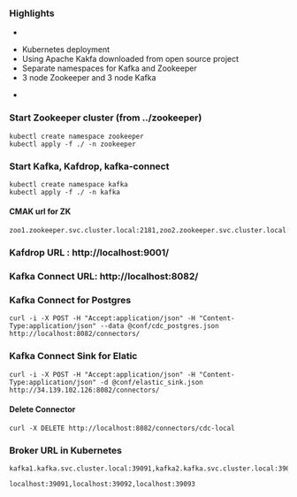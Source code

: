 
### Highlights

* 
- Kubernetes deployment
- Using Apache Kakfa downloaded from open source project
- Separate namespaces for Kafka and Zookeeper
- 3 node Zookeeper and 3 node Kafka
* 

### Start Zookeeper cluster (from ../zookeeper)
```
kubectl create namespace zookeeper
kubectl apply -f ./ -n zookeeper
```

### Start Kafka, Kafdrop, kafka-connect
```
kubectl create namespace kafka
kubectl apply -f ./ -n kafka
```
#### CMAK url for ZK
```
zoo1.zookeeper.svc.cluster.local:2181,zoo2.zookeeper.svc.cluster.local:2181,zoo3.zookeeper.svc.cluster.local:2181/kafka
```

### Kafdrop URL : http://localhost:9001/

### Kafka Connect URL: http://localhost:8082/

### Kafka Connect for Postgres
```
curl -i -X POST -H "Accept:application/json" -H "Content-Type:application/json" --data @conf/cdc_postgres.json http://localhost:8082/connectors/

```

### Kafka Connect Sink for Elatic
```
curl -i -X POST -H "Accept:application/json" -H "Content-Type:application/json" -d @conf/elastic_sink.json http://34.139.102.126:8082/connectors/
```

#### Delete Connector
```
curl -X DELETE http://localhost:8082/connectors/cdc-local

```

### Broker URL in Kubernetes
```
kafka1.kafka.svc.cluster.local:39091,kafka2.kafka.svc.cluster.local:39092,kafka3.kafka.svc.cluster.local:39093

localhost:39091,localhost:39092,localhost:39093
```